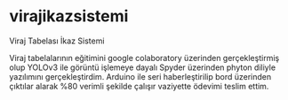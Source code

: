 # virajikazsistemi
Viraj Tabelası İkaz Sistemi 

Viraj tabelalarının eğitimini google colaboratory üzerinden gerçekleştirmiş olup 
YOLOv3 ile görüntü işlemeye dayalı Spyder üzerinden phyton diliyle yazılımını gerçekleştirdim.
Arduino ile seri haberleştirilip bord üzerinden çıktılar alarak %80 verimli şekilde çalışır vaziyette ödevimi teslim ettim.
